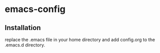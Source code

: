 # emacs-config
## Installation
replace the .emacs file in your home directory and add config.org to the .emacs.d directory. 